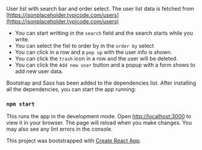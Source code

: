 User list with search bar and order select.
The user list data is fetched from [https://jsonplaceholder.typicode.com/users](https://jsonplaceholder.typicode.com/users)

- You can start writting in the `search` field and the search starts while you write.
- You can select the fiel to order by in the `order by` select
- You can click in a row and a `pop up` with the user info is shown.
- You can click the `trash` icon in a row and the user will be deleted.
- You can click the `Add new user` button and a popup with a form shows to add new user data.

Bootstrap and Sass has been added to the dependencies list.
After installing all the dependencies, you can start the app running:

### `npm start`

This runs the app in the development mode.
Open [http://localhost:3000](http://localhost:3000) to view it in your browser.
The page will reload when you make changes.
You may also see any lint errors in the console.

This project was bootstrapped with [Create React App](https://github.com/facebook/create-react-app).


